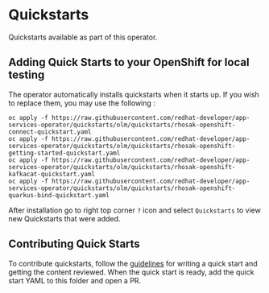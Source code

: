 # Quickstarts

Quickstarts available as part of this operator.

## Adding Quick Starts to your OpenShift for local testing

The operator automatically installs quickstarts when it starts up. If you wish to replace them, you may use the following : 
```
oc apply -f https://raw.githubusercontent.com/redhat-developer/app-services-operator/quickstarts/olm/quickstarts/rhosak-openshift-connect-quickstart.yaml
oc apply -f https://raw.githubusercontent.com/redhat-developer/app-services-operator/quickstarts/olm/quickstarts/rhosak-openshift-getting-started-quickstart.yaml
oc apply -f https://raw.githubusercontent.com/redhat-developer/app-services-operator/quickstarts/olm/quickstarts/rhosak-openshift-kafkacat-quickstart.yaml
oc apply -f https://raw.githubusercontent.com/redhat-developer/app-services-operator/quickstarts/olm/quickstarts/rhosak-openshift-quarkus-bind-quickstart.yaml
```

After installation go to right top corner `?` icon and select `Quickstarts` to view new Quickstarts that were added.

## Contributing Quick Starts

To contribute quickstarts, follow the
[guidelines](http://openshift.github.io/openshift-origin-design/conventions/documentation/quick-starts.html)
for writing a quick start and getting the content reviewed. When the
quick start is ready, add the quick start YAML to this folder and open a PR.

